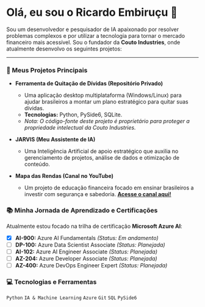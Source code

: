 
# Olá, eu sou o Ricardo Embiruçu 👋

Sou um desenvolvedor e pesquisador de IA apaixonado por resolver problemas complexos e por utilizar a tecnologia para tornar o mercado financeiro mais acessível. Sou o fundador da **Couto Industries**, onde atualmente desenvolvo os seguintes projetos:

---

### 🚀 Meus Projetos Principais

* **Ferramenta de Quitação de Dívidas (Repositório Privado)**
    * Uma aplicação desktop multiplataforma (Windows/Linux) para ajudar brasileiros a montar um plano estratégico para quitar suas dívidas.
    * **Tecnologias:** Python, PySide6, SQLite.
    * *Nota: O código-fonte deste projeto é proprietário para proteger a propriedade intelectual da Couto Industries.*

* **JARVIS (Meu Assistente de IA)**
    * Uma Inteligência Artificial de apoio estratégico que auxilia no gerenciamento de projetos, análise de dados e otimização de conteúdo.

* **Mapa das Rendas (Canal no YouTube)**
    * Um projeto de educação financeira focado em ensinar brasileiros a investir com segurança e sabedoria. [**Acesse o canal aqui!**](https://youtube.com/@mapadasrendas?si=ka7Yf_GyEn_X4iId)

### 📚 Minha Jornada de Aprendizado e Certificações

Atualmente estou focado na trilha de certificação **Microsoft Azure AI**:
- [x] **AI-900:** Azure AI Fundamentals *(Status: Em andamento)*
- [ ] **DP-100:** Azure Data Scientist Associate *(Status: Planejada)*
- [ ] **AI-102:** Azure AI Engineer Associate *(Status: Planejada)*
- [ ] **AZ-204:** Azure Developer Associate *(Status: Planejada)*
- [ ] **AZ-400:** Azure DevOps Engineer Expert *(Status: Planejada)*

### 💻 Tecnologias e Ferramentas

`Python` `IA & Machine Learning` `Azure` `Git` `SQL` `PySide6`


